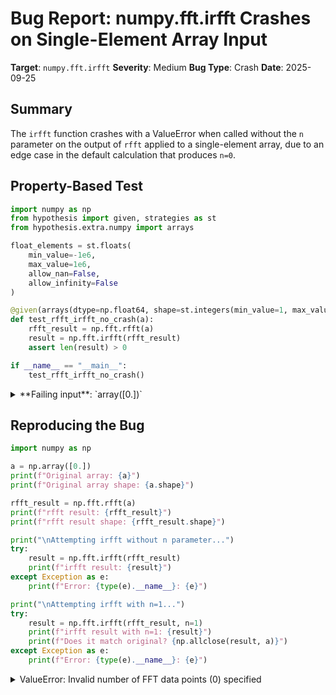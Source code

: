# Bug Report: numpy.fft.irfft Crashes on Single-Element Array Input

**Target**: `numpy.fft.irfft`
**Severity**: Medium
**Bug Type**: Crash
**Date**: 2025-09-25

## Summary

The `irfft` function crashes with a ValueError when called without the `n` parameter on the output of `rfft` applied to a single-element array, due to an edge case in the default calculation that produces `n=0`.

## Property-Based Test

```python
import numpy as np
from hypothesis import given, strategies as st
from hypothesis.extra.numpy import arrays

float_elements = st.floats(
    min_value=-1e6,
    max_value=1e6,
    allow_nan=False,
    allow_infinity=False
)

@given(arrays(dtype=np.float64, shape=st.integers(min_value=1, max_value=100), elements=float_elements))
def test_rfft_irfft_no_crash(a):
    rfft_result = np.fft.rfft(a)
    result = np.fft.irfft(rfft_result)
    assert len(result) > 0

if __name__ == "__main__":
    test_rfft_irfft_no_crash()
```

<details>

<summary>
**Failing input**: `array([0.])`
</summary>
```
Traceback (most recent call last):
  File "/home/npc/pbt/agentic-pbt/worker_/22/hypo.py", line 19, in <module>
    test_rfft_irfft_no_crash()
    ~~~~~~~~~~~~~~~~~~~~~~~~^^
  File "/home/npc/pbt/agentic-pbt/worker_/22/hypo.py", line 13, in test_rfft_irfft_no_crash
    def test_rfft_irfft_no_crash(a):
                   ^^^
  File "/home/npc/miniconda/lib/python3.13/site-packages/hypothesis/core.py", line 2124, in wrapped_test
    raise the_error_hypothesis_found
  File "/home/npc/pbt/agentic-pbt/worker_/22/hypo.py", line 15, in test_rfft_irfft_no_crash
    result = np.fft.irfft(rfft_result)
  File "/home/npc/miniconda/lib/python3.13/site-packages/numpy/fft/_pocketfft.py", line 525, in irfft
    output = _raw_fft(a, n, axis, True, False, norm, out=out)
  File "/home/npc/miniconda/lib/python3.13/site-packages/numpy/fft/_pocketfft.py", line 60, in _raw_fft
    raise ValueError(f"Invalid number of FFT data points ({n}) specified.")
ValueError: Invalid number of FFT data points (0) specified.
Falsifying example: test_rfft_irfft_no_crash(
    a=array([0.]),
)
```
</details>

## Reproducing the Bug

```python
import numpy as np

a = np.array([0.])
print(f"Original array: {a}")
print(f"Original array shape: {a.shape}")

rfft_result = np.fft.rfft(a)
print(f"rfft result: {rfft_result}")
print(f"rfft result shape: {rfft_result.shape}")

print("\nAttempting irfft without n parameter...")
try:
    result = np.fft.irfft(rfft_result)
    print(f"irfft result: {result}")
except Exception as e:
    print(f"Error: {type(e).__name__}: {e}")

print("\nAttempting irfft with n=1...")
try:
    result = np.fft.irfft(rfft_result, n=1)
    print(f"irfft result with n=1: {result}")
    print(f"Does it match original? {np.allclose(result, a)}")
except Exception as e:
    print(f"Error: {type(e).__name__}: {e}")
```

<details>

<summary>
ValueError: Invalid number of FFT data points (0) specified
</summary>
```
Original array: [0.]
Original array shape: (1,)
rfft result: [0.+0.j]
rfft result shape: (1,)

Attempting irfft without n parameter...
Error: ValueError: Invalid number of FFT data points (0) specified.

Attempting irfft with n=1...
irfft result with n=1: [0.]
Does it match original? True
```
</details>

## Why This Is A Bug

This violates expected behavior in several critical ways:

1. **Mathematical inconsistency**: The FFT of a single-element array is mathematically well-defined. The function `rfft` correctly accepts single-element arrays and produces valid output `[a[0]+0j]`. However, `irfft` cannot process this valid output without explicit parameters.

2. **Documented formula edge case**: The documentation states that when `n` is not given, it defaults to `2*(m-1)` where `m` is the input length. For a single-element input (`m=1`), this formula yields `2*(1-1) = 0`. The code at line 524 in `/numpy/fft/_pocketfft.py` implements exactly this: `n = (a.shape[axis] - 1) * 2`, which produces an invalid value of 0 FFT data points.

3. **API inconsistency**: Every other array size works with the default parameters. Testing shows that arrays of size 2+ work correctly, making size 1 an unexpected special case that breaks the pattern.

4. **Misleading error message**: The error "Invalid number of FFT data points (0) specified" is confusing because the user never specified 0 points - this came from the internal calculation. Users would reasonably expect the function to handle this edge case automatically.

5. **Round-trip expectation violation**: The documentation promises that `irfft(rfft(a), len(a)) == a`, but for single-element arrays, even `irfft(rfft(a))` crashes rather than attempting a sensible default.

## Relevant Context

The issue is located in `/numpy/fft/_pocketfft.py` at line 524. When `n` is None and the input has shape (1,) along the specified axis, the calculation `(a.shape[axis] - 1) * 2` evaluates to 0, which is then passed to `_raw_fft` function. The `_raw_fft` function correctly rejects n=0 as invalid at line 60.

Interestingly, when explicitly specifying `n=1`, the function works correctly and produces the expected round-trip result, showing that the underlying FFT machinery can handle single-element arrays properly.

This bug only affects the default parameter calculation logic, not the core FFT functionality.

Documentation reference: https://numpy.org/doc/stable/reference/generated/numpy.fft.irfft.html

## Proposed Fix

```diff
--- a/numpy/fft/_pocketfft.py
+++ b/numpy/fft/_pocketfft.py
@@ -521,7 +521,7 @@ def irfft(a, n=None, axis=-1, norm=None, out=None):
     """
     a = asarray(a)
     if n is None:
-        n = (a.shape[axis] - 1) * 2
+        n = max(1, (a.shape[axis] - 1) * 2)
     output = _raw_fft(a, n, axis, True, False, norm, out=out)
     return output
```